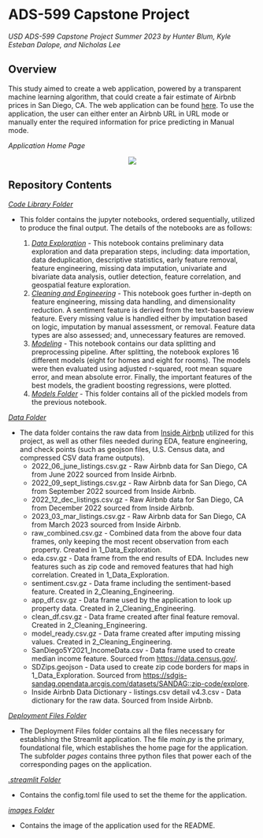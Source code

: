 # ADS-599 Capstone Project
_USD ADS-599 Capstone Project Summer 2023 by Hunter Blum, Kyle Esteban Dalope, and Nicholas Lee_

## Overview

This study aimed to create a web application, powered by a transparent machine learning algorithm, that could create a fair estimate of Airbnb prices in San Diego, CA. The web application can be found [here](https://fairbnb.streamlit.app/). To use the application, the user can either enter an Airbnb URL in URL mode or manually enter the required information for price predicting in Manual mode.

_Application Home Page_

<p align="center">
  <img src="https://github.com/nlee98/ADS-599_Capstone_Project/blob/main/Images/Fairbnb_Home_Page.png" />
</p>

## Repository Contents
[_Code Library Folder_](https://github.com/nlee98/ADS-599_Capstone_Project/tree/main/Code%20Library)
- This folder contains the jupyter notebooks, ordered sequentially, utilized to produce the final output. The details of the notebooks are as follows:
  
    1. [_Data Exploration_](https://github.com/nlee98/ADS-599_Capstone_Project/blob/main/Code%20Library/1_Data_Exploration.ipynb)
      - This notebook contains preliminary data exploration and data preparation steps, including: data importation, data deduplication, descriptive statistics, early feature removal, feature engineering, missing data imputation, univariate and bivariate data analysis, outlier detection, feature correlation, and geospatial feature exploration. 
    2. [_Cleaning and Engineering_](https://github.com/nlee98/ADS-599_Capstone_Project/blob/main/Code%20Library/2_Cleaning_Engineering.ipynb)
      - This notebook goes further in-depth on feature engineering, missing data handling, and dimensionality reduction. A sentiment feature is derived from the text-based review feature. Every missing value is handled either by imputation based on logic, imputation by manual assessment, or removal. Feature data types are also assessed; and, unnecessary features are removed.
    3. [_Modeling_](https://github.com/nlee98/ADS-599_Capstone_Project/blob/main/Code%20Library/3_Modeling.ipynb)
      - This notebook contains our data splitting and preprocessing pipeline. After splitting, the notebook explores 16 different models (eight for homes and eight for rooms). The models were then evaluated using adjusted r-squared, root mean square error, and mean absolute error. Finally, the important features of the best models, the gradient boosting regressions, were plotted.
    4. [_Models Folder_](https://github.com/nlee98/ADS-599_Capstone_Project/tree/main/Code%20Library/Models)
      - This folder contains all of the pickled models from the previous notebook.

[_Data Folder_](https://github.com/nlee98/ADS-599_Capstone_Project/tree/main/Data)
- The data folder contains the raw data from [Inside Airbnb](http://insideairbnb.com/get-the-data/) utilized for this project, as well as other files needed during EDA, feature engineering, and check points (such as geojson files, U.S. Census data, and compressed CSV data frame outputs).
  -  2022_06_june_listings.csv.gz - Raw Airbnb data for San Diego, CA from June 2022 sourced from Inside Airbnb.
  -  2022_09_sept_listings.csv.gz - Raw Airbnb data for San Diego, CA from September 2022 sourced from Inside Airbnb.
  -  2022_12_dec_listings.csv.gz - Raw Airbnb data for San Diego, CA from December 2022 sourced from Inside Airbnb.
  -  2023_03_mar_listings.csv.gz - Raw Airbnb data for San Diego, CA from March 2023 sourced from Inside Airbnb.
  -  raw_combined.csv.gz - Combined data from the above four data frames, only keeping the most recent observation from each property. Created in 1_Data_Exploration.
  -  eda.csv.gz - Data frame from the end results of EDA. Includes new features such as zip code and removed features that had high correlation. Created in 1_Data_Exploration.
  -  sentiment.csv.gz - Data frame including the sentiment-based feature. Created in 2_Cleaning_Engineering.
  -  app_df.csv.gz - Data frame used by the application to look up property data. Created in 2_Cleaning_Engineering.
  -  clean_df.csv.gz - Data frame created after final feature removal. Created in 2_Cleaning_Engineering.
  -  model_ready.csv.gz - Data frame created after imputing missing values. Created in 2_Cleaning_Engineering.
  -  SanDiego5Y2021_IncomeData.csv - Data frame used to create median income feature. Sourced from https://data.census.gov/.
  -  SDZips.geojson - Data used to create zip code borders for maps in 1_Data_Exploration. Sourced from https://sdgis-sandag.opendata.arcgis.com/datasets/SANDAG::zip-code/explore.
  -  Inside Airbnb Data Dictionary - listings.csv detail v4.3.csv - Data dictionary for the raw data. Sourced from Inside Airbnb.


[_Deployment Files Folder_](https://github.com/nlee98/ADS-599_Capstone_Project/tree/main/Deployment_Files)
- The Deployment Files folder contains all the files necessary for establishing the Streamlit application. The file _main.py_ is the primary, foundational file, which establishes the home page for the application. The subfolder _pages_ contains three python files that power each of the corresponding pages on the application.

[_.streamlit Folder_](https://github.com/nlee98/ADS-599_Capstone_Project/tree/main/.streamlit)
- Contains the config.toml file used to set the theme for the application.

[_images Folder_](https://github.com/nlee98/ADS-599_Capstone_Project/tree/main/Images)
- Contains the image of the application used for the README.
